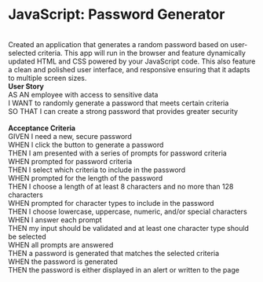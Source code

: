 <h1>JavaScript: Password Generator</h1><BR>
Created an application that generates a random password based on user-selected criteria. This app will run in the browser and feature dynamically updated HTML and CSS powered by your JavaScript code. This also feature a clean and polished user interface, and responsive ensuring that it adapts to multiple screen sizes.

<BR>
  <B>User Story</b><BR>
AS AN employee with access to sensitive data<br>
I WANT to randomly generate a password that meets certain criteria<BR>
SO THAT I can create a strong password that provides greater security<BR>
<BR>
  <b>Acceptance Criteria</b><BR>
GIVEN I need a new, secure password<BR>
WHEN I click the button to generate a password<BR>
THEN I am presented with a series of prompts for password criteria<BR>
WHEN prompted for password criteria<BR>
THEN I select which criteria to include in the password<BR>
WHEN prompted for the length of the password<BR>
THEN I choose a length of at least 8 characters and no more than 128 characters<BR>
WHEN prompted for character types to include in the password<BR>
THEN I choose lowercase, uppercase, numeric, and/or special characters<BR>
WHEN I answer each prompt<BR>
THEN my input should be validated and at least one character type should be selected<BR>
WHEN all prompts are answered<BR>
THEN a password is generated that matches the selected criteria<BR>
WHEN the password is generated<BR>
THEN the password is either displayed in an alert or written to the page
